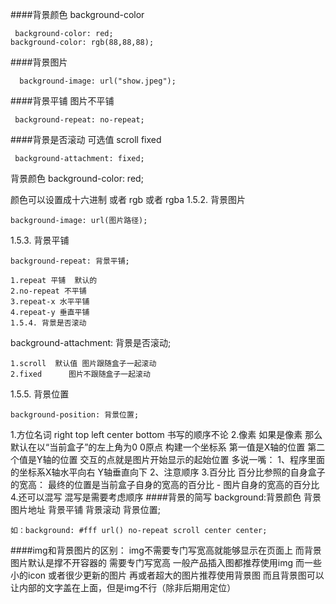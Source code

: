 ####背景颜色
background-color
```
 background-color: red;
background-color: rgb(88,88,88);
```
####背景图片
```
  background-image: url("show.jpeg");
```
####背景平铺
图片不平铺
```
 background-repeat: no-repeat;
```
####背景是否滚动
可选值 scroll fixed
```
 background-attachment: fixed;
```

背景颜色
background-color: red; 

颜色可以设置成十六进制 或者 rgb 或者 rgba 
1.5.2. 背景图片
```
background-image: url(图片路径);
```
1.5.3. 背景平铺
```
background-repeat: 背景平铺;

1.repeat 平铺  默认的
2.no-repeat 不平铺
3.repeat-x 水平平铺
4.repeat-y 垂直平铺
1.5.4. 背景是否滚动
```
background-attachment: 背景是否滚动;
```
1.scroll  默认值 图片跟随盒子一起滚动
2.fixed      图片不跟随盒子一起滚动
```
1.5.5. 背景位置
```
background-position: 背景位置;
```
1.方位名词 right top left center bottom 书写的顺序不论
2.像素 如果是像素 那么默认在以“当前盒子”的左上角为0 0原点 构建一个坐标系 第一值是X轴的位置 第二个值是Y轴的位置 交互的点就是图片开始显示的起始位置
    多说一嘴：
    1、程序里面的坐标系X轴水平向右  Y轴垂直向下
    2、注意顺序
3.百分比  百分比参照的自身盒子的宽高： 最终的位置是当前盒子自身的宽高的百分比 - 图片自身的宽高的百分比
4.还可以混写 混写是需要考虑顺序
####背景的简写
background:背景颜色 背景图片地址 背景平铺 背景滚动 背景位置;
```
如：background: #fff url() no-repeat scroll center center;
```
####img和背景图片的区别：
img不需要专门写宽高就能够显示在页面上
而背景图片默认是撑不开容器的 需要专门写宽高
一般产品插入图都推荐使用img  而一些小的icon 或者很少更新的图片 再或者超大的图片推荐使用背景图
而且背景图可以让内部的文字盖在上面，但是img不行（除非后期用定位）
